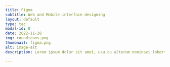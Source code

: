 ```yaml
---
title: Figma
subtitle: Web and Mobile interface designing
layout: default
type: tec
modal-id: 8
date: 2022-11-28
img: roundicons.png
thumbnail: figma.png
alt: image-alt
description: Lorem ipsum dolor sit amet, usu cu alterum nominavi lobortis. At duo novum diceret. Tantas apeirian vix et, usu sanctus postulant inciderint ut, populo diceret necessitatibus in vim. Cu eum dicam feugiat noluisse.

---
```

